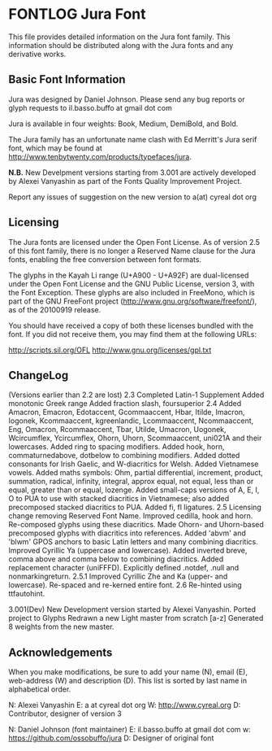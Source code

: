 FONTLOG
Jura Font
===============================
This file provides detailed information on the Jura font family.
This information should be distributed along with the Jura fonts and
any derivative works.

Basic Font Information
----------------------

Jura was designed by Daniel Johnson.  Please send any bug reports or glyph
requests to il.basso.buffo at gmail dot com

Jura is available in four weights: Book, Medium, DemiBold, and Bold.

The Jura family has an unfortunate name clash with Ed Merritt's Jura serif font,
which may be found at http://www.tenbytwenty.com/products/typefaces/jura.

**N.B.** New Develpment versions starting from 3.001 are actively developed by Alexei Vanyashin 
as part of the Fonts Quality Improvement Project.

Report any issues of suggestion on the new version to a(at) cyreal dot org


Licensing
----------------------

The Jura fonts are licensed under the Open Font License. As of version 2.5 of
this font family, there is no longer a Reserved Name clause for the Jura fonts,
enabling the free conversion between font formats.

The glyphs in the Kayah Li range (U+A900 - U+A92F) are dual-licensed under the
Open Font License and the GNU Public License, version 3, with the Font
Exception. These glyphs are also included in FreeMono, which is part of
the GNU FreeFont project (http://www.gnu.org/software/freefont/), as of the
20100919 release.

You should have received a copy of both these licenses bundled with the font.
If you did not receive them, you may find them at the following URLs:

http://scripts.sil.org/OFL
http://www.gnu.org/licenses/gpl.txt

ChangeLog
----------------------

(Versions earlier than 2.2 are lost)
2.3
  Completed Latin-1 Supplement
  Added monotonic Greek range
  Added fraction slash, foursuperior
2.4
  Added Amacron, Emacron, Edotaccent, Gcommaaccent, Hbar, Itilde, Imacron,
    Iogonek, Kcommaaccent, kgreenlandic, Lcommaaccent, Ncommaaccent, Eng,
    Omacron, Rcommaaccent, Tbar, Utilde, Umacron, Uogonek, Wcircumflex,
    Ycircumflex, Ohorn, Uhorn, Scommaaccent, uni021A and their lowercases.
  Added ring to spacing modifiers.
  Added hook, horn, commaturnedabove, dotbelow to combining modifiers.
  Added dotted consonants for Irish Gaelic, and W-diacritics for Welsh.
  Added Vietnamese vowels.
  Added maths symbols: Ohm, partial differential, increment, product,
    summation, radical, infinity, integral, approx equal, not equal,
    less than or equal, greater than or equal, lozenge.
  Added small-caps versions of A, E, I, O to PUA to use with stacked
    diacritics in Vietnamese; also added precomposed stacked diacritics to
    PUA.
  Added fi, fl ligatures.
2.5
  Licensing change removing Reserved Font Name.
  Improved cedilla, hook and horn. Re-composed glyphs using these diacritics.
  Made Ohorn- and Uhorn-based precomposed glyphs with diacritics into
    references.
  Added 'abvm' and 'blwm' GPOS anchors to basic Latin letters and many
    combining diacritics.
  Improved Cyrillic Ya (uppercase and lowercase).
  Added inverted breve, comma above and comma below to combining diacritics.
  Added replacement character (uniFFFD).
  Explicitly defined .notdef, .null and nonmarkingreturn.
2.5.1
  Improved Cyrillic Zhe and Ka (upper- and lowercase).
  Re-spaced and re-kerned entire font.
2.6
  Re-hinted using ttfautohint.
  
3.001(Dev) New Development version started by Alexei Vanyashin.
  Ported project to Glyphs
  Redrawn a new Light master from scratch [a-z]
  Generated 8 weights from the new master.

Acknowledgements
------------

When you make modifications, be sure to add your name (N), email (E),
web-address (W) and description (D). This list is sorted by last name in
alphabetical order.

N: Alexei Vanyashin
E: a at cyreal dot org
W: http://www.cyreal.org
D: Contributor, designer of version 3

N: Daniel Johnson (font maintainer)
E: il.basso.buffo at gmail dot com
w: https://github.com/ossobuffo/jura
D: Designer of original font
	